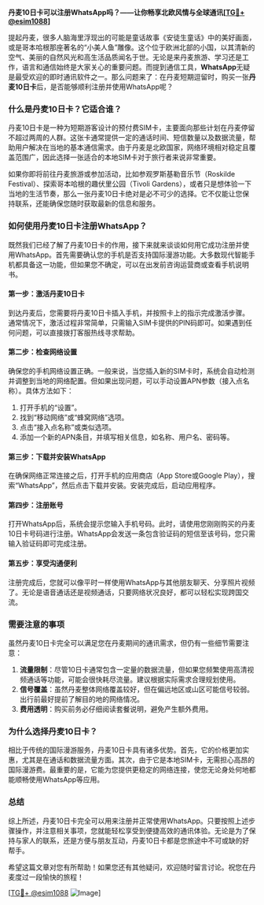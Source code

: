**丹麦10日卡可以注册WhatsApp吗？——让你畅享北欧风情与全球通讯[[TG💪+ @esim1088](https://t.me/s/esim1088)]**

提起丹麦，很多人脑海里浮现出的可能是童话故事《安徒生童话》中的美好画面，或是哥本哈根那座著名的“小美人鱼”雕像。这个位于欧洲北部的小国，以其清新的空气、美丽的自然风光和高生活品质闻名于世。无论是来丹麦旅游、学习还是工作，语言和通信始终是大家关心的重要问题。而提到通信工具，**WhatsApp**无疑是最受欢迎的即时通讯软件之一。那么问题来了：在丹麦短期逗留时，购买一张**丹麦10日卡**后，是否能够顺利注册并使用WhatsApp呢？

### **什么是丹麦10日卡？它适合谁？**

丹麦10日卡是一种为短期游客设计的预付费SIM卡，主要面向那些计划在丹麦停留不超过两周的人群。这张卡通常提供一定的通话时间、短信数量以及数据流量，帮助用户解决在当地的基本通信需求。由于丹麦是北欧国家，网络环境相对稳定且覆盖范围广，因此选择一张适合的本地SIM卡对于旅行者来说非常重要。

如果你即将前往丹麦旅游或参加活动，比如参观罗斯基勒音乐节（Roskilde Festival）、探索哥本哈根的趣伏里公园（Tivoli Gardens），或者只是想体验一下当地的生活节奏，那么一张丹麦10日卡绝对是必不可少的选择。它不仅能让您保持联系，还能确保您随时获取最新的信息和服务。

### **如何使用丹麦10日卡注册WhatsApp？**

既然我们已经了解了丹麦10日卡的作用，接下来就来谈谈如何用它成功注册并使用WhatsApp。首先需要确认您的手机是否支持国际漫游功能。大多数现代智能手机都具备这一功能，但如果您不确定，可以在出发前咨询运营商或查看手机说明书。

#### **第一步：激活丹麦10日卡**
到达丹麦后，您需要将丹麦10日卡插入手机，并按照卡上的指示完成激活步骤。通常情况下，激活过程非常简单，只需输入SIM卡提供的PIN码即可。如果遇到任何问题，可以直接拨打客服热线寻求帮助。

#### **第二步：检查网络设置**
确保您的手机网络设置正确。一般来说，当您插入新的SIM卡时，系统会自动检测并调整到当地的网络配置。但如果出现问题，可以手动设置APN参数（接入点名称）。具体方法如下：
1. 打开手机的“设置”。
2. 找到“移动网络”或“蜂窝网络”选项。
3. 点击“接入点名称”或类似选项。
4. 添加一个新的APN条目，并填写相关信息，如名称、用户名、密码等。

#### **第三步：下载并安装WhatsApp**
在确保网络正常连接之后，打开手机的应用商店（App Store或Google Play），搜索“WhatsApp”，然后点击下载并安装。安装完成后，启动应用程序。

#### **第四步：注册账号**
打开WhatsApp后，系统会提示您输入手机号码。此时，请使用您刚刚购买的丹麦10日卡号码进行注册。WhatsApp会发送一条包含验证码的短信至该号码，您只需输入验证码即可完成注册。

#### **第五步：享受沟通便利**
注册完成后，您就可以像平时一样使用WhatsApp与其他朋友聊天、分享照片视频了。无论是语音通话还是视频通话，只要网络状况良好，都可以轻松实现跨国交流。

### **需要注意的事项**

虽然丹麦10日卡完全可以满足您在丹麦期间的通讯需求，但仍有一些细节需要注意：
1. **流量限制**：尽管10日卡通常包含一定量的数据流量，但如果您频繁使用高清视频通话等功能，可能会很快耗尽流量。建议根据实际需求合理规划使用。
2. **信号覆盖**：虽然丹麦整体网络覆盖较好，但在偏远地区或山区可能信号较弱。出行前最好提前了解目的地的网络情况。
3. **费用透明**：购买前务必仔细阅读套餐说明，避免产生额外费用。

### **为什么选择丹麦10日卡？**

相比于传统的国际漫游服务，丹麦10日卡具有诸多优势。首先，它的价格更加实惠，尤其是在通话和数据流量方面。其次，由于它是本地SIM卡，无需担心高昂的国际漫游费。最重要的是，它能为您提供更稳定的网络连接，使您无论身处何地都能顺畅使用WhatsApp等应用。

### **总结**

综上所述，丹麦10日卡完全可以用来注册并正常使用WhatsApp。只要按照上述步骤操作，并注意相关事项，您就能轻松享受到便捷高效的通讯体验。无论是为了保持与家人的联系，还是方便与朋友互动，丹麦10日卡都是您旅途中不可或缺的好帮手。

希望这篇文章对您有所帮助！如果您还有其他疑问，欢迎随时留言讨论。祝您在丹麦度过一段愉快的旅程！

[[TG💪+ @esim1088](https://t.me/s/esim1088) ![Image](https://i.postimg.cc/4NQfJmqS/Snipaste-2025-05-13-00-14-12.png)]